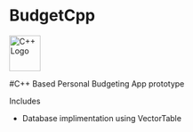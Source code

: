 # BudgetCpp

<img src="https://raw.githubusercontent.com/isocpp/logos/master/cpp_logo.png" alt="C++ Logo" width="56" height="64" />

#C++ Based Personal Budgeting App prototype

Includes
* Database implimentation using VectorTable
